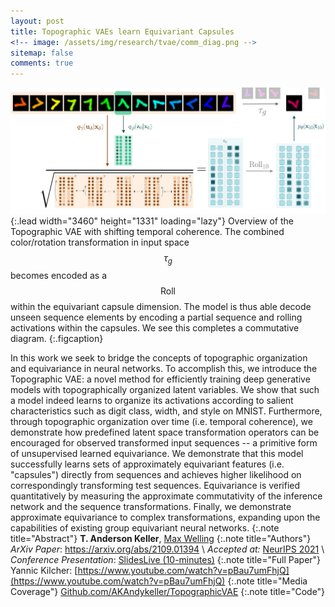 ```yaml
---
layout: post
title: Topographic VAEs learn Equivariant Capsules
<!-- image: /assets/img/research/tvae/comm_diag.png -->
sitemap: false
comments: true
---
```

<!-- ![Full-width image](/assets/img/overview_long.png){:.lead width="800" height="100" loading="lazy"} -->
![Topographic VAE Overview](/assets/img/research/tvae/comm_diag.png){:.lead width="3460" height="1331" loading="lazy"}
Overview of the Topographic VAE with shifting temporal coherence. The combined color/rotation transformation in input space $$\tau_g$$ becomes encoded as a $$\mathrm{Roll}$$ within the equivariant capsule dimension. The model is thus able decode unseen sequence elements by encoding a partial  sequence and rolling activations within the capsules. We see this completes a commutative diagram.
{:.figcaption}



In this work we seek to bridge the concepts of topographic organization and equivariance in neural networks. To accomplish this, we introduce the Topographic VAE: a novel method for efficiently training deep generative models with topographically organized latent variables. We show that such a model indeed learns to organize its activations according to salient characteristics such as digit class, width, and style on MNIST. Furthermore, through topographic organization over time (i.e. temporal coherence), we demonstrate how predefined latent space transformation operators can be encouraged for observed transformed input sequences -- a primitive form of unsupervised learned equivariance. We demonstrate that this model successfully learns sets of approximately equivariant features (i.e. "capsules") directly from sequences and achieves higher likelihood on correspondingly transforming test sequences. Equivariance is verified quantitatively by measuring the approximate commutativity of the inference network and the sequence transformations. Finally, we demonstrate approximate equivariance to complex transformations, expanding upon the capabilities of existing group equivariant neural networks.
{:.note title="Abstract"}
**T. Anderson Keller**, [Max Welling](https://staff.fnwi.uva.nl/m.welling/)
{:.note title="Authors"}
*ArXiv Paper*: <https://arxiv.org/abs/2109.01394>  \\
*Accepted at:* [NeurIPS 2021](https://nips.cc/Conferences/2021/) \\
*Conference Presentation*: [SlidesLive (10-minutes)](https://recorder-v3.slideslive.com/?share=52300&s=abc00686-3e8e-49d5-b4de-d73c0d53e30e)
{:.note title="Full Paper"}
Yannic Kilcher: [https://www.youtube.com/watch?v=pBau7umFhjQ](https://www.youtube.com/watch?v=pBau7umFhjQ)
{:.note title="Media Coverage"}
[Github.com/AKAndykeller/TopographicVAE](https://github.com/akandykeller/TopographicVAE)
{:.note title="Code"}


<!-- {:.lead} -->
  
<!-- - Table of Contents
{:toc} -->

<!-- ## What is Topographic Organization?
At an abstract level, topographic organization in a neural network can be defined as the arragnement of neurons in an (n-dimensional) grid such that nearby neurons in this topology tend to have greater similarity than spatially distant neurons according to some desired similarity metric. This property is observed in nature across a range of species and for a diversity of stimuli, leading researchers to wonder about the underlying influences and mechanisms responsible for such organization, as well as if there are computational benefits. 
 
### Topographic Organization in the Brain
![orientation_columns](/assets/img/research/tvae/orientation_columns.png){: width="200" style="float: right;" loading="lazy"}
In the brain, topographic organization is more elaborate and widespread than the simple correlation of local activations. The most prominent example of this is the retinotopic maps of the primary visual cortex, whereby the visual field is mapped onto the cortical sufrace (albeit somewhat warped). This organization is reminiscent of the structured representations yeilded by convolutional maps, and indeed is claimed to be the motivation for early convolutional neural networks.

One specific type of topographic organization can be seen with orientation columns. 

*Orientation columns* and their arrangement into *hypercolumns* can be seen as one of earliest discovered and simplest examples of topographic organization.  The figure on the right ([source](http://www.iiserpune.ac.in/~raghav/pdfs/neurobiology2/Lecture5_Vision4_LGN_VisualCortex.pdf)) depecits such organization, showing a section of the primary visual cortex, with colors representing selectivity of neurons to different orientations of lines. We observe that orientation selectivity changes smoothly over the cortical surface, and that it is possible to subdivide the cortical surface into groups ('hypercolumns') such that each group contains roughly a full set rotation angles. Hubel & Weisel called such units 

"a  small  machine that looks after all values of a given variable" -- Hubel

We will get back to orientation hypercolumns in the next section, but we first note that topographic organization certainly does not stop here. 

Infact, from the simple orientation of lines[^1] to the complex semantics of natural language[^2], organization of cortical activity is observed for a diversity of stimuli and across a range of species. Given such strong and ubiquitous observations, it seems only natural to wonder about the computational benefits of such organization, and if the machine learning community can take advantage of such design principles to develop better inductive priors for deep neural network architectures.
 
### Topographic Generative Models
Given such strong and ubiquitous observations from biology, it seems only natural to wonder about the computational benefits of such organization, and if the machine learning community can take advantage of such design principles to develop better inductive priors for deep neural network architectures. In prior work, many such as ... have taken inspiration from such topographic organization to introduce topographic generative models.
 
 
### Physical & Computational Benefits
Wiring length min, Increased independance / removal of higher order correlations with D.N., Learning or invariances.
 
 
 
### How is Equivariance Related?
One inductive prior which has gained popularity in recent years is that of equivariance. At a high level, a representation is said to be equivariant if it transforms in a known predictable manner for a given transformation of the input. A fundamental method for constructing equivariant representations is through structured parameter sharing, constrained by the underlying desired transformation group \cite{cohen2016group, ravanbakhsh2017equivariance, finzi2020generalizing, finzi2021emlp}. The most well known example of an equivariant map is the convolution operation, which is equivariant to translation. One can think of a convolutional layer as a function which shares the same feature extractor parameters over all elements of the translation group, i.e. all spatial locations. Similarly, a model which is equivariant to rotation is one which shares parameters across all rotations. Existing group equivariant neural networks \cite{cohen2016group} therefore propose to maintain 'capsules' of tied-parameters which are correlated by the action of the group. In other words, a rotation equivariant convolutional neural network would maintain (weight-sharing) rotated copies of each of its filters, grouped together implicitly by the act of rotation.
 
These sets of transformed weights, which we refer to as 'equivariant capsules', are reminiscent of a type of topographic organization observed in the primary visual cortex (V1), namely orientation columns[^1], where, at a high level, neurons are observed to group into rings of smoothly rotating orientation selectivity. The insight of this connection between topographic organization and equivariance leads directly to the model presented herein. Specifically, in the following, we will introduce the Topographic VAE, a model which achieves such a union between these two concepts, leveraging topographic organization both over space and time to learn approximately equivariant capsules in an entirely unsupervised manner from observed transformation sequences.  -->
 
<!-- One prominent explanation for topographic organization is that it is the solution to a 'wiring cost' minimization problem[^3]. As Rebescca Schwarzlose explains in her book "Brainscapes"[^4], if every neuron in the human brain were randomly connected to all other neurons, it would need to be 20 Km in width to fit all the connections. It is thus clear that local connectivity is of paramount importance, and so neurons which must communicate frequently (likely those which represent correlated information) should be spatially close.  -->
 
<!-- However, there also exist a number of computational explanations for why topographic organization may emerge, and interestingtly, these models may simultaneously minimize wiring length. Fundamentally, most such computational models rely on the  -->
 
<!-- One of these is the principle of 'redundancy reduction'[^5], which resulted in a generative model called Topographic Independant Component Analysis (TICA)[^6]. Succintly,    -->
 
 
<!-- ## Behind the Curtain
 
The ideas presented in this work are founded on an extensive range or prior work including Independant Component Analysis, Slow Feature Analysis, and Group Equivariant Neural Networks. Due to the 'less-than-academic' nature of this blog post, we will point the reader to our full paper for an extensive overview of the related work and our contributions.   -->

<!-- 
## How to Topograph-y your VAE
Before we can start to talk about equivariance or rotating lines, we need an efficient method for learning topographic representations, ideally within deep convolutional neural networks. Unfortunately, existing methods such as Topographic ICA only apply to the linear setting and additionally are typically trained with heuristic approximation to the likelihood, or unstable energy based modeling techniques. Rather than try to scale such techniques up, we took a step back to look at the generative model behing Topographic ICA and realized that it could be decomposed as a hierarchical generative model composed entirely of independant Gaussian random variables -- and thereby ammenable to variational inference.
 
### Topograpy as Hierarchy
One way in which topographic generative models can be defined is 
 
### Constructing the Topographic Product of Student's-t
asd
 
### The Topographic VAE
asd
 
## Learning Transformations
asd
 
 
 
## Experiments
 
## Discussion
 
 
[^0]: HUBEL, D. H., & WIESEL, T. N. (1962). Receptive fields, binocular interaction and functional architecture in the cat's visual cortex. The Journal of physiology, 160(1), 106–154. https://doi.org/10.1113/jphysiol.1962.sp006837
[^1]: Hubel, D. H., & Wiesel, T. N. (1974). Sequence regularity and geometry of orientation columns in the monkey striate cortex. The Journal of comparative neurology, 158(3), 267–293. https://doi.org/10.1002/cne.901580304
[^2]: Huth, A. G., de Heer, W. A., Griffiths, T. L., Theunissen, F. E., & Gallant, J. L. (2016). Natural speech reveals the semantic maps that tile human cerebral cortex. Nature, 532(7600), 453–458. https://doi.org/10.1038/nature17637
[^3]: Koulakov, A. A., & Chklovskii, D. B. (2001). Orientation preference patterns in mammalian visual cortex: a wire length minimization approach. Neuron, 29(2), 519–527. https://doi.org/10.1016/s0896-6273(01)00223-9
[^4]: Schwarzlose, R. (2021). Brainscapes: The warped, wondrous maps written in your brain-and how they guide you. Houghton Mifflin Harcourt.
[^5]: Barlow, H. (2012-09-28). Possible Principles Underlying the Transformations of Sensory Messages. In Sensory Communication. : The MIT Press. Retrieved 16 Jul. 2021, from https://mitpress.universitypressscholarship.com/view/10.7551/mitpress/9780262518420.001.0001/upso-9780262518420-chapter-13. -->

